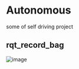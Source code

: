 # Autonomous
some of self driving project

## rqt_record_bag  
![image](https://github.com/CaiRugou/Autonomous/tree/main/img/record_bag_1.png)
